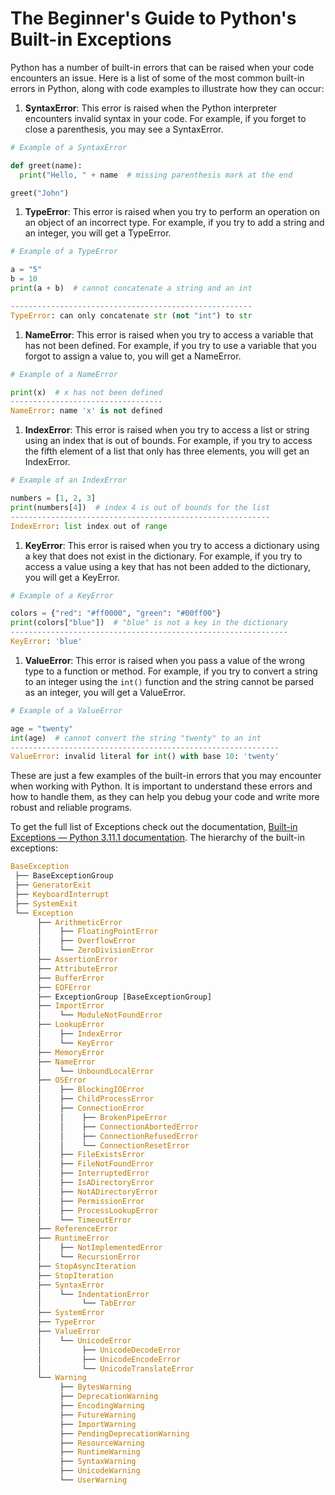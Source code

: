 # The Beginner's Guide to Python's Built-in Exceptions

Python has a number of built-in errors that can be raised when your code encounters an issue. Here is a list of some of the most common built-in errors in Python, along with code examples to illustrate how they can occur:

1. **SyntaxError**: This error is raised when the Python interpreter encounters invalid syntax in your code. For example, if you forget to close a parenthesis, you may see a SyntaxError.
    

```python
# Example of a SyntaxError

def greet(name):
  print("Hello, " + name  # missing parenthesis mark at the end

greet("John")
```

1. **TypeError**: This error is raised when you try to perform an operation on an object of an incorrect type. For example, if you try to add a string and an integer, you will get a TypeError.
    

```python
# Example of a TypeError

a = "5"
b = 10
print(a + b)  # cannot concatenate a string and an int

------------------------------------------------------
TypeError: can only concatenate str (not "int") to str
```

1. **NameError**: This error is raised when you try to access a variable that has not been defined. For example, if you try to use a variable that you forgot to assign a value to, you will get a NameError.
    

```python
# Example of a NameError

print(x)  # x has not been defined
----------------------------------
NameError: name 'x' is not defined
```

1. **IndexError**: This error is raised when you try to access a list or string using an index that is out of bounds. For example, if you try to access the fifth element of a list that only has three elements, you will get an IndexError.
    

```python
# Example of an IndexError

numbers = [1, 2, 3]
print(numbers[4])  # index 4 is out of bounds for the list
----------------------------------------------------------
IndexError: list index out of range
```

1. **KeyError**: This error is raised when you try to access a dictionary using a key that does not exist in the dictionary. For example, if you try to access a value using a key that has not been added to the dictionary, you will get a KeyError.
    

```python
# Example of a KeyError

colors = {"red": "#ff0000", "green": "#00ff00"}
print(colors["blue"])  # "blue" is not a key in the dictionary
--------------------------------------------------------------
KeyError: 'blue'
```

1. **ValueError**: This error is raised when you pass a value of the wrong type to a function or method. For example, if you try to convert a string to an integer using the `int()` function and the string cannot be parsed as an integer, you will get a ValueError.
    

```python
# Example of a ValueError

age = "twenty"
int(age)  # cannot convert the string "twenty" to an int
------------------------------------------------------------
ValueError: invalid literal for int() with base 10: 'twenty'
```

These are just a few examples of the built-in errors that you may encounter when working with Python. It is important to understand these errors and how to handle them, as they can help you debug your code and write more robust and reliable programs.

To get the full list of Exceptions check out the documentation, [Built-in Exceptions — Python 3.11.1 documentation](https://docs.python.org/3/library/exceptions.html). The hierarchy of the built-in exceptions:

```python
BaseException
 ├── BaseExceptionGroup
 ├── GeneratorExit
 ├── KeyboardInterrupt
 ├── SystemExit
 └── Exception
      ├── ArithmeticError
      │    ├── FloatingPointError
      │    ├── OverflowError
      │    └── ZeroDivisionError
      ├── AssertionError
      ├── AttributeError
      ├── BufferError
      ├── EOFError
      ├── ExceptionGroup [BaseExceptionGroup]
      ├── ImportError
      │    └── ModuleNotFoundError
      ├── LookupError
      │    ├── IndexError
      │    └── KeyError
      ├── MemoryError
      ├── NameError
      │    └── UnboundLocalError
      ├── OSError
      │    ├── BlockingIOError
      │    ├── ChildProcessError
      │    ├── ConnectionError
      │    │    ├── BrokenPipeError
      │    │    ├── ConnectionAbortedError
      │    │    ├── ConnectionRefusedError
      │    │    └── ConnectionResetError
      │    ├── FileExistsError
      │    ├── FileNotFoundError
      │    ├── InterruptedError
      │    ├── IsADirectoryError
      │    ├── NotADirectoryError
      │    ├── PermissionError
      │    ├── ProcessLookupError
      │    └── TimeoutError
      ├── ReferenceError
      ├── RuntimeError
      │    ├── NotImplementedError
      │    └── RecursionError
      ├── StopAsyncIteration
      ├── StopIteration
      ├── SyntaxError
      │    └── IndentationError
      │         └── TabError
      ├── SystemError
      ├── TypeError
      ├── ValueError
      │    └── UnicodeError
      │         ├── UnicodeDecodeError
      │         ├── UnicodeEncodeError
      │         └── UnicodeTranslateError
      └── Warning
           ├── BytesWarning
           ├── DeprecationWarning
           ├── EncodingWarning
           ├── FutureWarning
           ├── ImportWarning
           ├── PendingDeprecationWarning
           ├── ResourceWarning
           ├── RuntimeWarning
           ├── SyntaxWarning
           ├── UnicodeWarning
           └── UserWarning
```